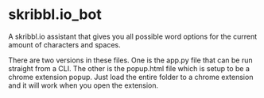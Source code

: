# skribbl.io_bot
A skribbl.io assistant that gives you all possible word options for the current amount of characters and spaces.

There are two versions in these files. One is the app.py file that can be run straight from a CLI. The other is the popup.html file which is setup to be a chrome extension popup. Just load the entire folder to a chrome extension and it will work when you open the extension.
